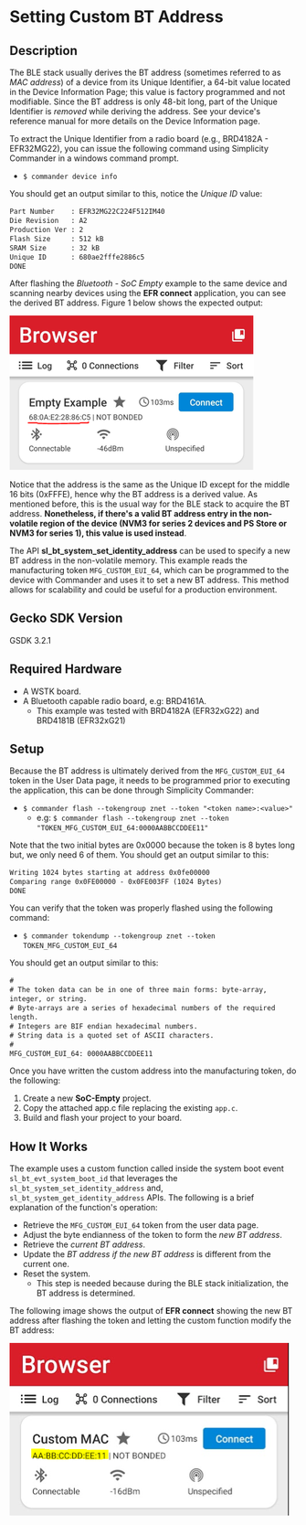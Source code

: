 # Setting Custom BT Address #

## Description ##

The BLE stack usually derives the BT address (sometimes referred to as *MAC address*) of a device from its Unique Identifier, a 64-bit value located in the Device Information Page; this value is factory programmed and not modifiable. Since the BT address is only 48-bit long, part of the Unique Identifier is *removed* while deriving the address. See your device's reference manual for more details on the Device Information page.

To extract the Unique Identifier from a radio board (e.g., BRD4182A - EFR32MG22), you can issue the following command using Simplicity Commander in a windows command prompt.

* `$ commander device info`

You should get an output similar to this, notice the *Unique ID* value:

```
Part Number    : EFR32MG22C224F512IM40
Die Revision   : A2
Production Ver : 2
Flash Size     : 512 kB
SRAM Size      : 32 kB
Unique ID      : 680ae2fffe2886c5
DONE
```

After flashing the *Bluetooth - SoC Empty* example to the same device and scanning nearby devices using the **EFR connect** application, you can see the derived BT address. Figure 1 below shows the expected output:

![EFR connect BT Address](images/bt_address_efr_connect.png)

Notice that the address is the same as the Unique ID except for the middle 16 bits (0xFFFE), hence why the BT address is a derived value. As mentioned before, this is the usual way for the BLE stack to acquire the BT address. **Nonetheless, if there's a valid BT address entry in the non-volatile region of the device (NVM3 for series 2 devices and PS Store or NVM3 for series 1), this value is used instead**.

The API **sl_bt_system_set_identity_address** can be used to specify a new BT address in the non-volatile memory. This example reads the manufacturing token `MFG_CUSTOM_EUI_64`, which can be programmed to the device with Commander and uses it to set a new BT address. This method allows for scalability and could be useful for a production environment.


## Gecko SDK Version ##

GSDK 3.2.1



## Required Hardware ##

* A WSTK board.
* A Bluetooth capable radio board, e.g: BRD4161A.
  * This example was tested with BRD4182A (EFR32xG22) and BRD4181B (EFR32xG21)



## Setup ##

Because the BT address is ultimately derived from the `MFG_CUSTOM_EUI_64` token in the User Data page, it needs to be programmed prior to executing the application, this can be done through Simplicity Commander:

* `$ commander flash --tokengroup znet --token "<token name>:<value>"`
  * e.g: `$ commander flash --tokengroup znet --token "TOKEN_MFG_CUSTOM_EUI_64:0000AABBCCDDEE11"`

Note that the two initial bytes are 0x0000 because the token is 8 bytes long but, we only need 6 of them. You should get an output similar to this:

```
Writing 1024 bytes starting at address 0x0fe00000
Comparing range 0x0FE00000 - 0x0FE003FF (1024 Bytes)
DONE
```

You can verify that the token was properly flashed using the following command:

* `$ commander tokendump --tokengroup znet --token TOKEN_MFG_CUSTOM_EUI_64`

You should get an output similar to this:

```
#
# The token data can be in one of three main forms: byte-array, integer, or string.
# Byte-arrays are a series of hexadecimal numbers of the required length.
# Integers are BIF endian hexadecimal numbers.
# String data is a quoted set of ASCII characters.
#
MFG_CUSTOM_EUI_64: 0000AABBCCDDEE11
```

Once you have written the custom address into the manufacturing token, do the following:

1. Create a new **SoC-Empty** project.
2. Copy the attached app.c file replacing the existing `app.c`.
3. Build and flash your project to your board.



## How It Works ##

The example uses a custom function called inside the system boot event `sl_bt_evt_system_boot_id` that leverages the `sl_bt_system_set_identity_address` and, `sl_bt_system_get_identity_address` APIs.  The following is a brief explanation of the function's operation:

* Retrieve the `MFG_CUSTOM_EUI_64` token from the user data page.
* Adjust the byte endianness of the token to form the *new BT address*.
* Retrieve the *current BT address*.
* Update the *BT address if the new BT address* is different from the current one.
* Reset the system.
  * This step is needed because during the BLE stack initialization, the BT address is determined.

The following image shows the output of **EFR connect** showing the new BT address after flashing the token and letting the custom function modify the BT address:

![EFR Connect Output With Custom BT Address](images/custom_application_efr_output.png)